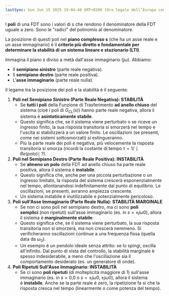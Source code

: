```yaml
---
lastSync: Sun Jun 15 2025 19:04:40 GMT+0200 (Ora legale dell’Europa centrale)
---
```

I **poli** di una FDT sono i valori di s che rendono il denominatore della FDT uguale a zero. Sono le "radici" del polinomio al denominatore.

La posizione di questi poli nel **piano complesso s** (che ha un asse reale e un asse immaginario) è il **criterio più diretto e fondamentale per determinare la stabilità di un sistema lineare e stazionario (LTI)**.

Immagina il piano s diviso a metà dall'asse immaginario (jω). Abbiamo:
- Il **semipiano sinistro** (parte reale negativa).
- Il **semipiano destro** (parte reale positiva).
- L'**asse immaginario** (parte reale nulla).

Il legame tra la posizione dei poli e la stabilità è il seguente:
1. **Poli nel Semipiano Sinistro (Parte Reale Negativa): STABILITÀ**
    - Se **tutti i poli** della Funzione di Trasferimento **ad anello chiuso** del sistema (cioè i poli di $G_{CL}​(s)$) hanno parte reale negativa, allora il sistema è **asintoticamente stabile**.
    - Questo significa che, se il sistema viene perturbato o se riceve un ingresso finito, la sua risposta transitoria si smorzerà nel tempo e l'uscita si stabilizzerà a un valore finito. Le oscillazioni (se presenti, come nei sistemi sottosmorzati) si estingueranno.
    - Più la parte reale dei poli è negativa, più velocemente la risposta transitoria si smorza (ricordi la costante di tempo $τ=1/∣Re(polo)∣$ ?).
2. **Poli nel Semipiano Destro (Parte Reale Positiva): INSTABILITÀ**
    - Se **almeno un polo** della FDT ad anello chiuso ha parte reale positiva, allora il sistema è **instabile**.
    - Questo significa che, anche per una piccola perturbazione o un ingresso limitato, la risposta del sistema crescerà esponenzialmente nel tempo, allontanandosi indefinitamente dal punto di equilibrio. Le oscillazioni, se presenti, avranno ampiezza crescente.
    - Un sistema instabile è inutilizzabile e potenzialmente pericoloso.
3. **Poli sull'Asse Immaginario (Parte Reale Nulla): STABILITÀ MARGINALE**
    - Se non ci sono poli nel semipiano destro, ma ci sono **poli semplici** (non ripetuti) sull'asse immaginario (es. in $s=±jω0$​), allora il sistema è **marginalmente stabile**.
    - Questo significa che, se il sistema viene perturbato, la sua risposta transitoria non si smorzerà, ma non crescerà nemmeno. Si verificheranno oscillazioni continue a una frequenza fissa (quella data da $ω_{0}$​).
    - Un esempio è un pendolo ideale senza attrito: se lo spingi, oscilla all'infinito. Dal punto di vista del controllo, la stabilità marginale è spesso indesiderabile, a meno che l'oscillazione sia il comportamento desiderato (es. un generatore di onde).
4. **Poli Ripetuti Sull'Asse Immaginario: INSTABILITÀ**
    - Se ci sono **poli ripetuti** (di molteplicità maggiore di 1) sull'asse immaginario (es. in $s=0$,0 o $s=±jω0​,±jω0$​), allora il sistema è **instabile**. Anche se la parte reale è zero, la ripetizione fa sì che la risposta cresca nel tempo (linearmente o come potenza del tempo).